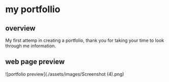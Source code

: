 # my portfollio 

## overview

My first attemp in creating a portfolio, thank you for taking your 
time to look through me information.

## web page preview 

![portfolio preview](./assets/images/Screenshot (4).png)